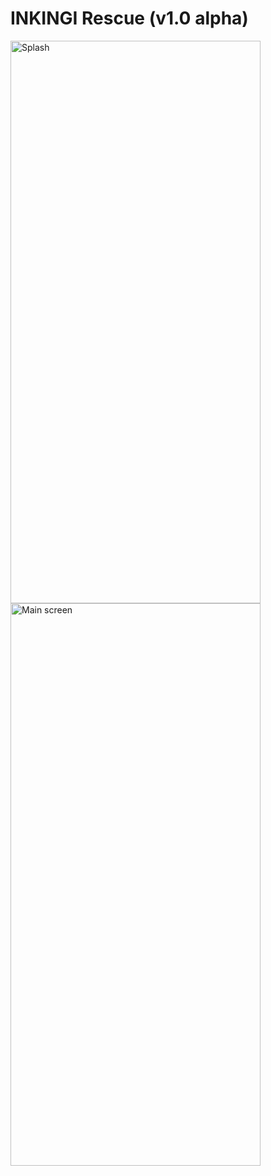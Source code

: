 # INKINGI Rescue (v1.0 alpha)

<img width="400" height="900" alt="Splash" src="https://github.com/user-attachments/assets/8cebb2c7-fd28-4034-b3e0-db0f3c0b8c4f" /> <br />
<img width="400" height="900" alt="Main screen" src="https://github.com/user-attachments/assets/71218cb6-ce58-4739-894d-77194472c3a6" />
